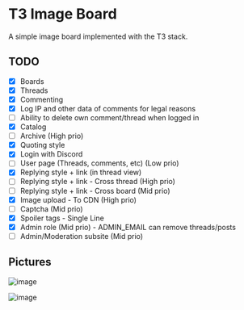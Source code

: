 # T3 Image Board

A simple image board implemented with the T3 stack. 

## TODO

- [x] Boards
- [x] Threads
- [x] Commenting
- [x] Log IP and other data of comments for legal reasons
- [ ] Ability to delete own comment/thread when logged in
- [x] Catalog
- [ ] Archive (High prio)
- [x] Quoting style
- [x] Login with Discord
- [ ] User page (Threads, comments, etc) (Low prio)
- [x] Replying style + link (in thread view)
- [ ] Replying style + link - Cross thread (High prio)
- [ ] Replying style + link - Cross board (Mid prio)
- [x] Image upload - To CDN (High prio)
- [ ] Captcha (Mid prio)
- [x] Spoiler tags - Single Line
- [x] Admin role (Mid prio) - ADMIN_EMAIL can remove threads/posts
- [ ] Admin/Moderation subsite (Mid prio)

## Pictures

![image](https://user-images.githubusercontent.com/13174664/204098795-27f867fd-acf0-4df8-8b0f-90fa36b9f5f4.png)

![image](https://user-images.githubusercontent.com/13174664/204098805-5429c9bc-bb6c-4d28-91e1-a4cfe8c4ecd8.png)
